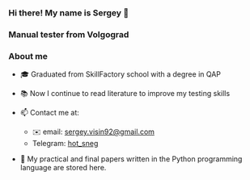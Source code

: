 ### Hi there! My name is Sergey 👋

### Manual tester from Volgograd

 ###  About me
 

- 🎓 Graduated from SkillFactory school with a degree in QAP
- 📚 Now I continue to read literature to improve my testing skills

- 📫 Contact me at:
    - ✉️ email: sergey.visin92@gmail.com
    - Telegram: [hot_sneg](https://t.me/serg_vi)


 
- 📌 My practical and final papers written in the Python programming language are stored here.
